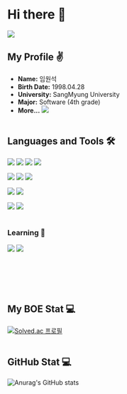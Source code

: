 # Hi there 👋
<a href="https://hits.seeyoufarm.com"><img src="https://hits.seeyoufarm.com/api/count/incr/badge.svg?url=https%3A%2F%2Fgithub.com%2Fwslim98%2Fhit-counter&count_bg=%2367C4E9&title_bg=%23555555&icon=github.svg&icon_color=%23E7E7E7&title=hits&edge_flat=false"/></a>
<br/>
## My Profile ✌️
- **Name:** 임원석
- **Birth Date:** 1998.04.28
- **University:** SangMyung University
- **Major:** Software (4th grade)
- **More...**
<a href="https://www.instagram.com/lim.fluencer/" target="_blank"><img src="https://img.shields.io/badge/Instagram-%23E4405F?style=flat&logo=instagram&logoColor=white&color=%23E4405F"/></a><br/><br/>

## Languages and Tools 🛠
<!-- Language -->
<img src="https://img.shields.io/badge/C-A8B9CC?style=flat&logo=C&logoColor=white"/> <img src="https://img.shields.io/badge/C++-00599C?style=flat&logo=cplusplus&logoColor=white"/> <img src="https://img.shields.io/badge/Java-007396.svg?&style=flat&logo=Java&logoColor=white"/> <img src="https://img.shields.io/badge/Python-3776AB?style=flat&logo=Python&logoColor=white"/>
<!-- Web -->
<img src="https://img.shields.io/badge/HTML5-E34F26?style=flat&logo=HTML5&logoColor=white"/> <img src="https://img.shields.io/badge/CSS3-1572B6?style=flat&logo=CSS3&logoColor=white"/> <img src="https://img.shields.io/badge/JavaScript-F7DF1E?style=flat&logo=JavaScript&logoColor=white"/>
<!-- App -->
<img src="https://img.shields.io/badge/Dart-0175C2?style=flat&logo=Dart&logoColor=white"/> <img src="https://img.shields.io/badge/Flutter-02569B?style=flat&logo=Flutter&logoColor=white"/>
<!-- AI & Database -->
<img src="https://img.shields.io/badge/TensorFlow-FF6F00?style=flat&logo=tensorflow&logoColor=white"/> <img src="https://img.shields.io/badge/Firebase-FFCA28?style=flat&logo=firebase&logoColor=white"/>
<br/><br/>

### Learning 📖
<img src="https://img.shields.io/badge/React-61DAFB?style=flat&logo=React&logoColor=white"/> <img src="https://img.shields.io/badge/Node.js-339933?style=flat&logo=Node.js&logoColor=white"/>

<br/><br/><br/><br/>

<!--
<a href="https://github.com/wslim98"><img align="center" style="height:180px" src="https://github-readme-stats.vercel.app/api/top-langs/?username=wslim98&layout=compact&theme=nord&hide_border=true" /></a> 
-->
## My BOE Stat 💻
[![Solved.ac 프로필](http://mazassumnida.wtf/api/v2/generate_badge?boj=dnjstjr428)](https://solved.ac/dnjstjr428)<br/><br/>

## GitHub Stat 💻
![Anurag's GitHub stats](https://github-readme-stats.vercel.app/api?username=wslim98&show_icons=true&theme=github_dark)








<!--
**wslim98/wslim98** is a ✨ _special_ ✨ repository because its `README.md` (this file) appears on your GitHub profile.

Here are some ideas to get you started:

- 🔭 I’m currently working on ...
- 🌱 I’m currently learning ...
- 👯 I’m looking to collaborate on ...
- 🤔 I’m looking for help with ...
- 💬 Ask me about ...
- 📫 How to reach me: ...
- 😄 Pronouns: ...
- ⚡ Fun fact: ...
-->
